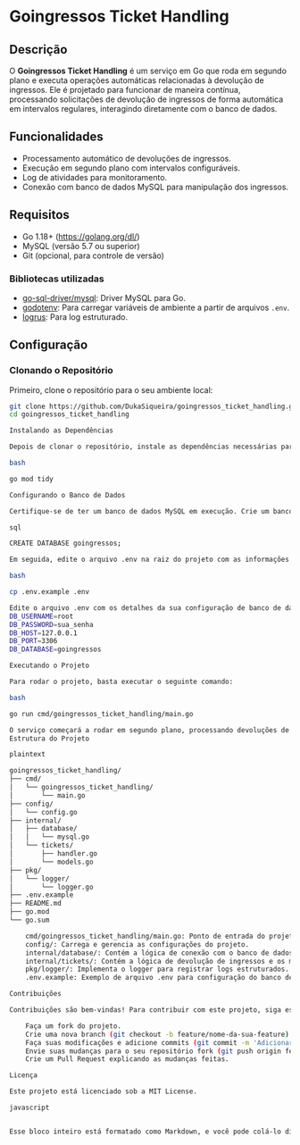# Goingressos Ticket Handling

## Descrição

O **Goingressos Ticket Handling** é um serviço em Go que roda em segundo plano e executa operações automáticas relacionadas à devolução de ingressos. Ele é projetado para funcionar de maneira contínua, processando solicitações de devolução de ingressos de forma automática em intervalos regulares, interagindo diretamente com o banco de dados.

## Funcionalidades

- Processamento automático de devoluções de ingressos.
- Execução em segundo plano com intervalos configuráveis.
- Log de atividades para monitoramento.
- Conexão com banco de dados MySQL para manipulação dos ingressos.

## Requisitos

- Go 1.18+ (https://golang.org/dl/)
- MySQL (versão 5.7 ou superior)
- Git (opcional, para controle de versão)
  
### Bibliotecas utilizadas

- [go-sql-driver/mysql](https://github.com/go-sql-driver/mysql): Driver MySQL para Go.
- [godotenv](https://github.com/joho/godotenv): Para carregar variáveis de ambiente a partir de arquivos `.env`.
- [logrus](https://github.com/sirupsen/logrus): Para log estruturado.

## Configuração

### Clonando o Repositório

Primeiro, clone o repositório para o seu ambiente local:

```bash
git clone https://github.com/DukaSiqueira/goingressos_ticket_handling.git
cd goingressos_ticket_handling

Instalando as Dependências

Depois de clonar o repositório, instale as dependências necessárias para o projeto:

bash

go mod tidy

Configurando o Banco de Dados

Certifique-se de ter um banco de dados MySQL em execução. Crie um banco de dados para o projeto:

sql

CREATE DATABASE goingressos;

Em seguida, edite o arquivo .env na raiz do projeto com as informações de conexão do banco de dados:

bash

cp .env.example .env

Edite o arquivo .env com os detalhes da sua configuração de banco de dados:
DB_USERNAME=root
DB_PASSWORD=sua_senha
DB_HOST=127.0.0.1
DB_PORT=3306
DB_DATABASE=goingressos

Executando o Projeto

Para rodar o projeto, basta executar o seguinte comando:

bash

go run cmd/goingressos_ticket_handling/main.go

O serviço começará a rodar em segundo plano, processando devoluções de ingressos a cada intervalo de tempo definido.
Estrutura do Projeto

plaintext

goingressos_ticket_handling/
├── cmd/
│   └── goingressos_ticket_handling/
│       └── main.go
├── config/
│   └── config.go
├── internal/
│   ├── database/
│   │   └── mysql.go
│   └── tickets/
│       ├── handler.go
│       └── models.go
├── pkg/
│   └── logger/
│       └── logger.go
├── .env.example
├── README.md
├── go.mod
└── go.sum

    cmd/goingressos_ticket_handling/main.go: Ponto de entrada do projeto.
    config/: Carrega e gerencia as configurações do projeto.
    internal/database/: Contém a lógica de conexão com o banco de dados MySQL.
    internal/tickets/: Contém a lógica de devolução de ingressos e os modelos de dados.
    pkg/logger/: Implementa o logger para registrar logs estruturados.
    .env.example: Exemplo de arquivo .env para configuração do banco de dados.

Contribuições

Contribuições são bem-vindas! Para contribuir com este projeto, siga estas etapas:

    Faça um fork do projeto.
    Crie uma nova branch (git checkout -b feature/nome-da-sua-feature).
    Faça suas modificações e adicione commits (git commit -m 'Adicionar nova feature').
    Envie suas mudanças para o seu repositório fork (git push origin feature/nome-da-sua-feature).
    Crie um Pull Request explicando as mudanças feitas.

Licença

Este projeto está licenciado sob a MIT License.

javascript


Esse bloco inteiro está formatado como Markdown, e você pode colá-lo diretamente no seu arquivo `README.md`. Agora, todo o conteúdo será exibido corretamente no GitHub ou em outro repositório que suporte o formato Markdown.
